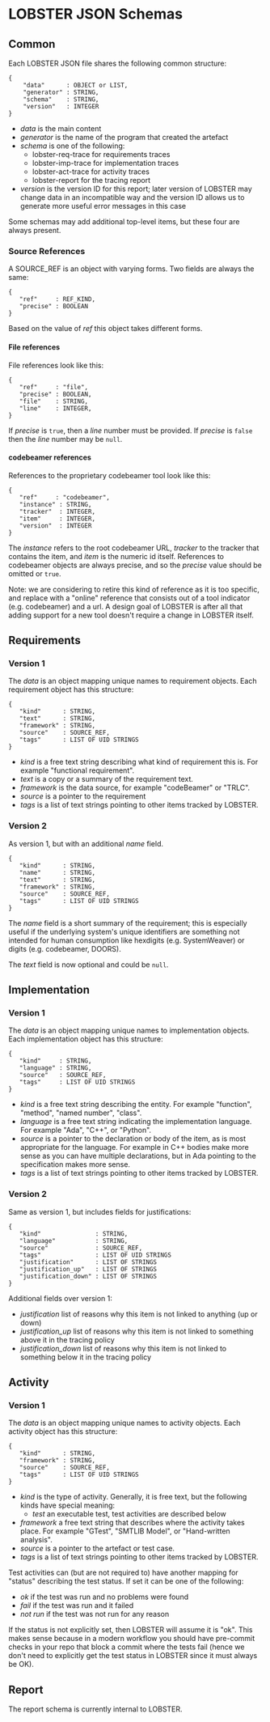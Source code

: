# LOBSTER JSON Schemas

## Common

Each LOBSTER JSON file shares the following common structure:

```
{
    "data"      : OBJECT or LIST,
    "generator" : STRING,
    "schema"    : STRING,
    "version"   : INTEGER
}
```

* _data_ is the main content
* _generator_ is the name of the program that created the artefact
* _schema_ is one of the following:
  * lobster-req-trace for requirements traces
  * lobster-imp-trace for implementation traces
  * lobster-act-trace for activity traces
  * lobster-report for the tracing report
* _version_ is the version ID for this report; later version of LOBSTER
  may change data in an incompatible way and the version ID allows us
  to generate more useful error messages in this case

Some schemas may add additional top-level items, but these four are
always present.

### Source References

A SOURCE_REF is an object with varying forms. Two fields are always
the same:

```
{
   "ref"     : REF_KIND,
   "precise" : BOOLEAN
}
```

Based on the value of *ref* this object takes different
forms.

#### File references

File references look like this:

```
{
   "ref"     : "file",
   "precise" : BOOLEAN,
   "file"    : STRING,
   "line"    : INTEGER,
}
```

If *precise* is `true`, then a *line* number must be provided. If
*precise* is `false` then the *line* number may be `null`.

#### codebeamer references

References to the proprietary codebeamer tool look like this:

```
{
   "ref"     : "codebeamer",
   "instance" : STRING,
   "tracker"  : INTEGER,
   "item"     : INTEGER,
   "version"  : INTEGER
}
```

The *instance* refers to the root codebeamer URL, *tracker* to the
tracker that contains the item, and *item* is the numeric id
itself. References to codebeamer objects are always precise, and so
the *precise* value should be omitted or `true`.

Note: we are considering to retire this kind of reference as it is too
specific, and replace with a "online" reference that consists out of a
tool indicator (e.g. codebeamer) and a url. A design goal of LOBSTER
is after all that adding support for a new tool doesn't require a
change in LOBSTER itself.

## Requirements

### Version 1

The _data_ is an object mapping unique names to requirement
objects. Each requirement object has this structure:

```
{
   "kind"      : STRING,
   "text"      : STRING,
   "framework" : STRING,
   "source"    : SOURCE_REF,
   "tags"      : LIST OF UID STRINGS
}
```

* *kind* is a free text string describing what kind of requirement
  this is. For example "functional requirement".
* *text* is a copy or a summary of the requirement text.
* *framework* is the data source, for example "codeBeamer" or "TRLC".
* *source* is a pointer to the requirement
* *tags* is a list of text strings pointing to other items tracked by
  LOBSTER.

### Version 2

As version 1, but with an additional *name* field.

```
{
   "kind"      : STRING,
   "name"      : STRING,
   "text"      : STRING,
   "framework" : STRING,
   "source"    : SOURCE_REF,
   "tags"      : LIST OF UID STRINGS
}
```

The *name* field is a short summary of the requirement; this is
especially useful if the underlying system's unique identifiers are
something not intended for human consumption like hexdigits
(e.g. SystemWeaver) or digits (e.g. codebeamer, DOORS).

The *text* field is now optional and could be `null`.

## Implementation

### Version 1

The _data_ is an object mapping unique names to implementation
objects. Each implementation object has this structure:

```
{
   "kind"     : STRING,
   "language" : STRING,
   "source"   : SOURCE_REF,
   "tags"     : LIST OF UID STRINGS
}
```

* *kind* is a free text string describing the entity. For example
  "function", "method", "named number", "class".
* *language* is a free text string indicating the implementation
  language. For example "Ada", "C++", or "Python".
* *source* is a pointer to the declaration or body of the item, as is
  most appropriate for the language. For example in C++ bodies make
  more sense as you can have multiple declarations, but in Ada
  pointing to the specification makes more sense.
* *tags* is a list of text strings pointing to other items tracked by
  LOBSTER.

### Version 2

Same as version 1, but includes fields for justifications:

```
{
   "kind"               : STRING,
   "language"           : STRING,
   "source"             : SOURCE_REF,
   "tags"               : LIST OF UID STRINGS
   "justification"      : LIST OF STRINGS
   "justification_up"   : LIST OF STRINGS
   "justification_down" : LIST OF STRINGS
}
```

Additional fields over version 1:

* *justification* list of reasons why this item is not linked to
  anything (up or down)
* *justification_up* list of reasons why this item is not linked to
  something above it in the tracing policy
* *justification_down* list of reasons why this item is not linked to
  something below it in the tracing policy

## Activity

### Version 1

The _data_ is an object mapping unique names to activity objects. Each
activity object has this structure:

```
{
   "kind"      : STRING,
   "framework" : STRING,
   "source"    : SOURCE_REF,
   "tags"      : LIST OF UID STRINGS
}
```

* *kind* is the type of activity. Generally, it is free text, but the
  following kinds have special meaning:
  * *test* an executable test, test activities are described below
* *framework* a free text string that describes where the activity
  takes place. For example "GTest", "SMTLIB Model", or "Hand-written
  analysis".
* *source* is a pointer to the artefact or test case.
* *tags* is a list of text strings pointing to other items tracked by
  LOBSTER.

Test activities can (but are not required to) have another mapping for
"status" describing the test status. If set it can be one of the
following:

* *ok* if the test was run and no problems were found
* *fail* if the test was run and it failed
* *not run* if the test was not run for any reason

If the status is not explicitly set, then LOBSTER will assume it is
"ok". This makes sense because in a modern workflow you should have
pre-commit checks in your repo that block a commit where the tests
fail (hence we don't need to explicitly get the test status in LOBSTER
since it must always be OK).

## Report

The report schema is currently internal to LOBSTER.
